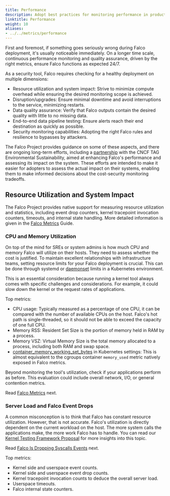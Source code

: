 ```yaml
---
title: Performance
description: Adopt best practices for monitoring performance in production
linktitle: Performance
weight: 10
aliases:
- ../../metrics/performance
---
```


First and foremost, if something goes seriously wrong during Falco deployment, it's usually noticeable immediately. On a longer time scale, continuous performance monitoring and quality assurance, driven by the right metrics, ensure Falco functions as expected 24/7.

As a security tool, Falco requires checking for a healthy deployment on multiple dimensions:

- Resource utilization and system impact: Strive to minimize compute overhead while ensuring the desired monitoring scope is achieved.
- Disruption/upgrades: Ensure minimal downtime and avoid interruptions to the service, minimizing restarts.
- Data quality assurance: Verify that Falco outputs contain the desired quality with little to no missing data.
- End-to-end data pipeline testing: Ensure alerts reach their end destination as quickly as possible.
- Security monitoring capabilities: Adopting the right Falco rules and resilience to bypasses by attackers.

The Falco Project provides guidance on some of these aspects, and there are ongoing long-term efforts, including a [partnership](https://github.com/falcosecurity/cncf-green-review-testing/tree/main) with the CNCF TAG Environmental Sustainability, aimed at enhancing Falco's performance and assessing its impact on the system. These efforts are intended to make it easier for adopters to assess the actual impact on their systems, enabling them to make informed decisions about the cost-security monitoring tradeoffs.

## Resource Utilization and System Impact

The Falco Project provides native support for measuring resource utilization and statistics, including event drop counters, kernel tracepoint invocation counters, timeouts, and internal state handling. More detailed information is given in the [Falco Metrics](/docs/metrics/) Guide.

### CPU and Memory Utilization

On top of the mind for SREs or system admins is how much CPU and memory Falco will utilize on their hosts. They need to assess whether the cost is justified. To maintain excellent relationships with infrastructure teams, setting resource limits for your Falco deployment is crucial. This can be done through systemd or [daemonset](https://kubernetes.io/docs/concepts/workloads/controllers/daemonset/) limits in a Kubernetes environment. 

This is an essential consideration because running a kernel tool always comes with specific challenges and considerations. For example, it could slow down the kernel or the request rates of applications.

Top metrics:

- CPU usage: Typically measured as a percentage of one CPU, it can be compared with the number of available CPUs on the host. Falco's hot path is single-threaded, so it should not be able to exceed the capacity of one full CPU. 
- Memory RSS: Resident Set Size is the portion of memory held in RAM by a process.
- Memory VSZ: Virtual Memory Size is the total memory allocated to a process, including both RAM and swap space.
- [container_memory_working_set_bytes](https://mohamedmsaeed.medium.com/memory-working-set-vs-memory-rss-in-kubernetes-which-one-you-should-monitor-8ef77bf0acee) in Kubernetes settings: This is almost equivalent to the cgroups container `memory_used` metric natively exposed in Falco metrics.

Beyond monitoring the tool's utilization, check if your applications perform as before. This evaluation could include overall network, I/O, or general contention metrics.

Read [Falco Metrics](/docs/metrics) next.

### Server Load and Falco Event Drops

A common misconception is to think that Falco has constant resource utilization. However, that is not accurate. Falco's utilization is directly dependent on the current workload on the host. The more system calls the applications make, the more work Falco has to handle. You can read our [Kernel Testing Framework Proposal](https://github.com/falcosecurity/libs/blob/master/proposals/20230530-driver-kernel-testing-framework.md#why-does-kernel-testing-matter) for more insights into this topic.

Read [Falco Is Dropping Syscalls Events](/docs/troubleshooting/dropping/) next.

Top metrics:

- Kernel side and userspace event counts.
- Kernel side and userspace event drop counts.
- Kernel tracepoint invocation counts to deduce the overall server load.
- Userspace timeouts.
- Falco internal state counters.
